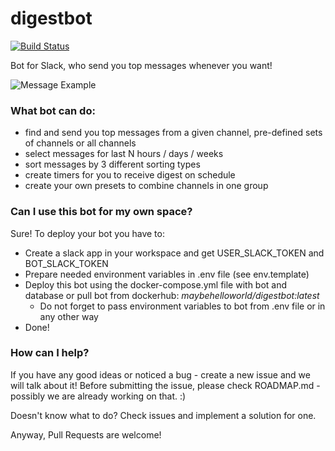 # digestbot
[![Build Status](https://travis-ci.com/maybe-hello-world/digestbot.svg?branch=develop)](https://travis-ci.com/maybe-hello-world/digestbot)

Bot for Slack, who send you top messages whenever you want!

![Message Example](https://i.imgur.com/tWsw83p.png)

### What bot can do:
* find and send you top messages from a given channel, pre-defined sets of channels or all channels
* select messages for last N hours / days / weeks
* sort messages by 3 different sorting types
* create timers for you to receive digest on schedule
* create your own presets to combine channels in one group


### Can I use this bot for my own space?
Sure! To deploy your bot you have to:
* Create a slack app in your workspace and get USER_SLACK_TOKEN and BOT_SLACK_TOKEN
* Prepare needed environment variables in .env file (see env.template)
* Deploy this bot using the docker-compose.yml file with bot and database or pull bot from dockerhub:
_maybehelloworld/digestbot:latest_
    * Do not forget to pass environment variables to bot from .env file or in any other way
* Done!


### How can I help?

If you have any good ideas or noticed a bug - create a new issue and we will talk about it!
Before submitting the issue, please check ROADMAP.md - possibly we are already working on that. :)

Doesn't know what to do? Check issues and implement a solution for one.

Anyway, Pull Requests are welcome!
